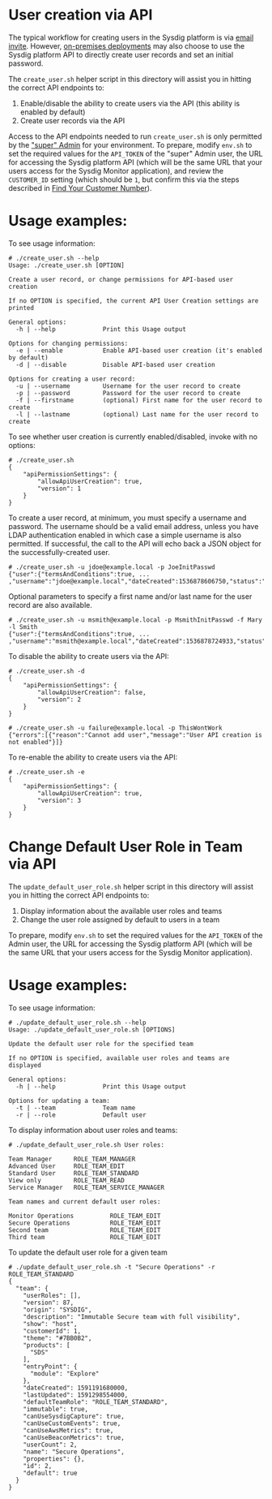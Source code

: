 # User creation via API

The typical workflow for creating users in the Sysdig platform is via [email invite](https://docs.sysdig.com/en/docs/administration/administration-settings/user-and-team-administration/manage-users/). However, [on-premises deployments](https://docs.sysdig.com/en/docs/administration/on-premises-deployments/) may also choose to use the Sysdig platform API to directly create user records and set an initial password.

The `create_user.sh` helper script in this directory will assist you in hitting the correct API endpoints to:

1. Enable/disable the ability to create users via the API (this ability is enabled by default)
2. Create user records via the API

Access to the API endpoints needed to run `create_user.sh` is only permitted by the ["super" Admin](https://docs.sysdig.com/en/docs/administration/on-premises-deployments/find-the-super-admin-credentials-and-api-token/) for your environment. To prepare, modify `env.sh` to set the required values for the `API_TOKEN` of the "super" Admin user, the URL for accessing the Sysdig platform API (which will be the same URL that your users access for the Sysdig Monitor application), and review the `CUSTOMER_ID` setting (which should be `1`, but confirm this via the steps described in [Find Your Customer Number](https://docs.sysdig.com/en/docs/administration/administration-settings/find-your-customer-id-and-name/)).

# Usage examples:

To see usage information:

```
# ./create_user.sh --help
Usage: ./create_user.sh [OPTION]

Create a user record, or change permissions for API-based user creation

If no OPTION is specified, the current API User Creation settings are printed

General options:
  -h | --help             Print this Usage output

Options for changing permissions:
  -e | --enable           Enable API-based user creation (it's enabled by default)
  -d | --disable          Disable API-based user creation

Options for creating a user record:
  -u | --username         Username for the user record to create
  -p | --password         Password for the user record to create
  -f | --firstname        (optional) First name for the user record to create
  -l | --lastname         (optional) Last name for the user record to create
```

To see whether user creation is currently enabled/disabled, invoke with no options:

```
# ./create_user.sh
{
    "apiPermissionSettings": {
        "allowApiUserCreation": true,
        "version": 1
    }
}
```

To create a user record, at minimum, you must specify a username and password. The username should be a valid email address, unless you have LDAP authentication enabled in which case a simple username is also permitted. If successful, the call to the API will echo back a JSON object for the successfully-created user.

```
# ./create_user.sh -u jdoe@example.local -p JoeInitPasswd
{"user":{"termsAndConditions":true, ... ,"username":"jdoe@example.local","dateCreated":1536878606750,"status":"confirmed","systemRole":"ROLE_USER"}}
```

Optional parameters to specify a first name and/or last name for the user record are also available.

```
# ./create_user.sh -u msmith@example.local -p MsmithInitPasswd -f Mary -l Smith
{"user":{"termsAndConditions":true, ... ,"username":"msmith@example.local","dateCreated":1536878724933,"status":"confirmed","systemRole":"ROLE_USER","firstName":"Mary","lastName":"Smith"}}
```

To disable the ability to create users via the API:

```
# ./create_user.sh -d
{
    "apiPermissionSettings": {
        "allowApiUserCreation": false,
        "version": 2
    }
}

# ./create_user.sh -u failure@example.local -p ThisWontWork
{"errors":[{"reason":"Cannot add user","message":"User API creation is not enabled"}]}
```

To re-enable the ability to create users via the API:

```
# ./create_user.sh -e
{
    "apiPermissionSettings": {
        "allowApiUserCreation": true,
        "version": 3
    }
}
```

# Change Default User Role in Team via API

The `update_default_user_role.sh` helper script in this directory will assist you in hitting the correct API endpoints to:

1. Display information about the available user roles and teams
2. Change the user role assigned by default to users in a team

To prepare, modify `env.sh` to set the required values for the `API_TOKEN` of the Admin user, the URL for accessing the Sysdig platform API (which will be the same URL that your users access for the Sysdig Monitor application).

# Usage examples:

To see usage information:

```
# ./update_default_user_role.sh --help
Usage: ./update_default_user_role.sh [OPTIONS]

Update the default user role for the specified team

If no OPTION is specified, available user roles and teams are displayed

General options:
  -h | --help             Print this Usage output

Options for updating a team:
  -t | --team             Team name
  -r | --role             Default user
```

To display information about user roles and teams:

```
# ./update_default_user_role.sh User roles:

Team Manager      ROLE_TEAM_MANAGER
Advanced User     ROLE_TEAM_EDIT
Standard User     ROLE_TEAM_STANDARD
View only         ROLE_TEAM_READ
Service Manager   ROLE_TEAM_SERVICE_MANAGER

Team names and current default user roles:

Monitor Operations          ROLE_TEAM_EDIT
Secure Operations           ROLE_TEAM_EDIT
Second team                 ROLE_TEAM_EDIT
Third team                  ROLE_TEAM_EDIT
```

To update the default user role for a given team
```
# ./update_default_user_role.sh -t "Secure Operations" -r ROLE_TEAM_STANDARD
{
  "team": {
    "userRoles": [],
    "version": 87,
    "origin": "SYSDIG",
    "description": "Immutable Secure team with full visibility",
    "show": "host",
    "customerId": 1,
    "theme": "#7BB0B2",
    "products": [
      "SDS"
    ],
    "entryPoint": {
      "module": "Explore"
    },
    "dateCreated": 1591191680000,
    "lastUpdated": 1591298554000,
    "defaultTeamRole": "ROLE_TEAM_STANDARD",
    "immutable": true,
    "canUseSysdigCapture": true,
    "canUseCustomEvents": true,
    "canUseAwsMetrics": true,
    "canUseBeaconMetrics": true,
    "userCount": 2,
    "name": "Secure Operations",
    "properties": {},
    "id": 2,
    "default": true
  }
}
```
